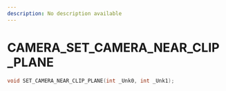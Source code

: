 ```yaml
---
description: No description available 
---
```


# CAMERA\_SET_CAMERA_NEAR_CLIP_PLANE

```cpp
void SET_CAMERA_NEAR_CLIP_PLANE(int _Unk0, int _Unk1);
```